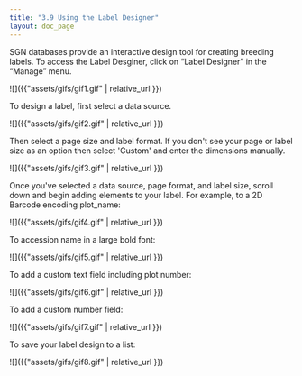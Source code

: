 ```yaml
---
title: "3.9 Using the Label Designer"
layout: doc_page
---
```


SGN databases provide an interactive design tool for creating breeding labels. To access the Label Desginer, click on “Label Designer” in the “Manage” menu.

![]({{"assets/gifs/gif1.gif" | relative_url }})

To design a label, first select a data source.

![]({{"assets/gifs/gif2.gif" | relative_url }})

Then select a page size and label format. If you don't see your page or label size as an option then select 'Custom' and enter the dimensions manually.

![]({{"assets/gifs/gif3.gif" | relative_url }})

Once you've selected a data source, page format, and label size, scroll down and begin adding elements to your label. For example, to a 2D Barcode encoding plot_name:

![]({{"assets/gifs/gif4.gif" | relative_url }})

To accession name in a large bold font:

![]({{"assets/gifs/gif5.gif" | relative_url }})

To add a custom text field including plot number:

![]({{"assets/gifs/gif6.gif" | relative_url }})

To add a custom number field:

![]({{"assets/gifs/gif7.gif" | relative_url }})

To save your label design to a list:

![]({{"assets/gifs/gif8.gif" | relative_url }})

